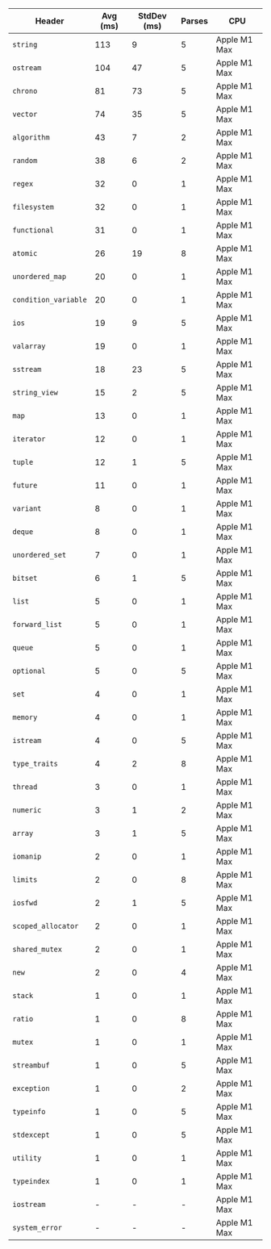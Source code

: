 | Header | Avg (ms) | StdDev (ms) | Parses | CPU |
|--------|---------|-------------|--------|-----|
| `string` | 113 | 9 | 5 | Apple M1 Max |
| `ostream` | 104 | 47 | 5 | Apple M1 Max |
| `chrono` | 81 | 73 | 5 | Apple M1 Max |
| `vector` | 74 | 35 | 5 | Apple M1 Max |
| `algorithm` | 43 | 7 | 2 | Apple M1 Max |
| `random` | 38 | 6 | 2 | Apple M1 Max |
| `regex` | 32 | 0 | 1 | Apple M1 Max |
| `filesystem` | 32 | 0 | 1 | Apple M1 Max |
| `functional` | 31 | 0 | 1 | Apple M1 Max |
| `atomic` | 26 | 19 | 8 | Apple M1 Max |
| `unordered_map` | 20 | 0 | 1 | Apple M1 Max |
| `condition_variable` | 20 | 0 | 1 | Apple M1 Max |
| `ios` | 19 | 9 | 5 | Apple M1 Max |
| `valarray` | 19 | 0 | 1 | Apple M1 Max |
| `sstream` | 18 | 23 | 5 | Apple M1 Max |
| `string_view` | 15 | 2 | 5 | Apple M1 Max |
| `map` | 13 | 0 | 1 | Apple M1 Max |
| `iterator` | 12 | 0 | 1 | Apple M1 Max |
| `tuple` | 12 | 1 | 5 | Apple M1 Max |
| `future` | 11 | 0 | 1 | Apple M1 Max |
| `variant` | 8 | 0 | 1 | Apple M1 Max |
| `deque` | 8 | 0 | 1 | Apple M1 Max |
| `unordered_set` | 7 | 0 | 1 | Apple M1 Max |
| `bitset` | 6 | 1 | 5 | Apple M1 Max |
| `list` | 5 | 0 | 1 | Apple M1 Max |
| `forward_list` | 5 | 0 | 1 | Apple M1 Max |
| `queue` | 5 | 0 | 1 | Apple M1 Max |
| `optional` | 5 | 0 | 5 | Apple M1 Max |
| `set` | 4 | 0 | 1 | Apple M1 Max |
| `memory` | 4 | 0 | 1 | Apple M1 Max |
| `istream` | 4 | 0 | 5 | Apple M1 Max |
| `type_traits` | 4 | 2 | 8 | Apple M1 Max |
| `thread` | 3 | 0 | 1 | Apple M1 Max |
| `numeric` | 3 | 1 | 2 | Apple M1 Max |
| `array` | 3 | 1 | 5 | Apple M1 Max |
| `iomanip` | 2 | 0 | 1 | Apple M1 Max |
| `limits` | 2 | 0 | 8 | Apple M1 Max |
| `iosfwd` | 2 | 1 | 5 | Apple M1 Max |
| `scoped_allocator` | 2 | 0 | 1 | Apple M1 Max |
| `shared_mutex` | 2 | 0 | 1 | Apple M1 Max |
| `new` | 2 | 0 | 4 | Apple M1 Max |
| `stack` | 1 | 0 | 1 | Apple M1 Max |
| `ratio` | 1 | 0 | 8 | Apple M1 Max |
| `mutex` | 1 | 0 | 1 | Apple M1 Max |
| `streambuf` | 1 | 0 | 5 | Apple M1 Max |
| `exception` | 1 | 0 | 2 | Apple M1 Max |
| `typeinfo` | 1 | 0 | 5 | Apple M1 Max |
| `stdexcept` | 1 | 0 | 5 | Apple M1 Max |
| `utility` | 1 | 0 | 1 | Apple M1 Max |
| `typeindex` | 1 | 0 | 1 | Apple M1 Max |
| `iostream` | - | - | - | Apple M1 Max |
| `system_error` | - | - | - | Apple M1 Max |
